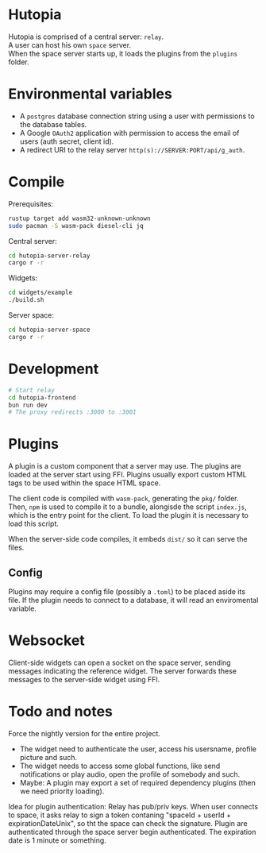 # Hutopia
Hutopia is comprised of a central server: `relay`. <br>
A user can host his own `space` server. <br>
When the space server starts up, it loads the plugins from the `plugins` folder.

# Environmental variables

* A `postgres` database connection string using a user with permissions to the database tables.
* A Google `OAuth2` application with permission to access the email
of users (auth secret, client id).
* A redirect URI to the relay server `http(s)://SERVER:PORT/api/g_auth`.

# Compile
Prerequisites:
```bash
rustup target add wasm32-unknown-unknown
sudo pacman -S wasm-pack diesel-cli jq
```
Central server:
```bash
cd hutopia-server-relay
cargo r -r
```
Widgets:
```bash
cd widgets/example
./build.sh
```
Server space:
```bash
cd hutopia-server-space
cargo r -r
```

# Development
```bash
# Start relay
cd hutopia-frontend
bun run dev
# The proxy redirects :3000 to :3001
```

# Plugins
A plugin is a custom component that a server may use.
The plugins are loaded at the server start using FFI.
Plugins usually export custom HTML tags to be used within the space HTML space.

The client code is compiled with `wasm-pack`, generating the `pkg/` folder.
Then, `npm` is used to compile it to a bundle, alongisde the script `index.js`,
which is the entry point for the client.
To load the plugin it is necessary to load this script.

When the server-side code compiles, it embeds `dist/` so it can serve the files.

## Config
Plugins may require a config file (possibly a `.toml`) to be placed aside its file.
If the plugin needs to connect to a database, it will read an enviromental variable.

# Websocket
Client-side widgets can open a socket on the space server, sending messages indicating the reference widget. The server forwards these messages to the server-side widget using FFI.

# Todo and notes
Force the nightly version for the entire project.

- The widget need to authenticate the user, access his usersname, profile picture and such.
- The widget needs to access some global functions, like send notifications or play audio, open the profile of somebody and such.
- Maybe: A plugin may export a set of required dependency plugins (then we need priority loading).

Idea for plugin authentication:
Relay has pub/priv keys. When user connects to space,
it asks relay to sign a token contaning "spaceId + userId + expirationDateUnix",
so tht the space can check the signature.
Plugin are authenticated through the space server begin authenticated.
The expiration date is 1 minute or something.